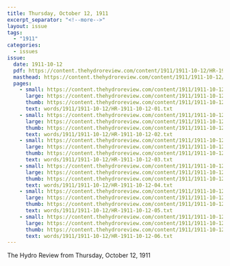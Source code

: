 ```yaml
---
title: Thursday, October 12, 1911
excerpt_separator: "<!--more-->"
layout: issue
tags:
  - "1911"
categories:
  - issues
issue:
  date: 1911-10-12
  pdf: https://content.thehydroreview.com/content/1911/1911-10-12/HR-1911-10-12.pdf
  masthead: https://content.thehydroreview.com/content/1911/1911-10-12/masthead/HR-1911-10-12.jpg
  pages:
    - small: https://content.thehydroreview.com/content/1911/1911-10-12/small/HR-1911-10-12-01.jpg
      large: https://content.thehydroreview.com/content/1911/1911-10-12/large/HR-1911-10-12-01.jpg
      thumb: https://content.thehydroreview.com/content/1911/1911-10-12/thumbnails/HR-1911-10-12-01.jpg
      text: words/1911/1911-10-12/HR-1911-10-12-01.txt
    - small: https://content.thehydroreview.com/content/1911/1911-10-12/small/HR-1911-10-12-02.jpg
      large: https://content.thehydroreview.com/content/1911/1911-10-12/large/HR-1911-10-12-02.jpg
      thumb: https://content.thehydroreview.com/content/1911/1911-10-12/thumbnails/HR-1911-10-12-02.jpg
      text: words/1911/1911-10-12/HR-1911-10-12-02.txt
    - small: https://content.thehydroreview.com/content/1911/1911-10-12/small/HR-1911-10-12-03.jpg
      large: https://content.thehydroreview.com/content/1911/1911-10-12/large/HR-1911-10-12-03.jpg
      thumb: https://content.thehydroreview.com/content/1911/1911-10-12/thumbnails/HR-1911-10-12-03.jpg
      text: words/1911/1911-10-12/HR-1911-10-12-03.txt
    - small: https://content.thehydroreview.com/content/1911/1911-10-12/small/HR-1911-10-12-04.jpg
      large: https://content.thehydroreview.com/content/1911/1911-10-12/large/HR-1911-10-12-04.jpg
      thumb: https://content.thehydroreview.com/content/1911/1911-10-12/thumbnails/HR-1911-10-12-04.jpg
      text: words/1911/1911-10-12/HR-1911-10-12-04.txt
    - small: https://content.thehydroreview.com/content/1911/1911-10-12/small/HR-1911-10-12-05.jpg
      large: https://content.thehydroreview.com/content/1911/1911-10-12/large/HR-1911-10-12-05.jpg
      thumb: https://content.thehydroreview.com/content/1911/1911-10-12/thumbnails/HR-1911-10-12-05.jpg
      text: words/1911/1911-10-12/HR-1911-10-12-05.txt
    - small: https://content.thehydroreview.com/content/1911/1911-10-12/small/HR-1911-10-12-06.jpg
      large: https://content.thehydroreview.com/content/1911/1911-10-12/large/HR-1911-10-12-06.jpg
      thumb: https://content.thehydroreview.com/content/1911/1911-10-12/thumbnails/HR-1911-10-12-06.jpg
      text: words/1911/1911-10-12/HR-1911-10-12-06.txt
---
```


The Hydro Review from Thursday, October 12, 1911

<!--more-->

